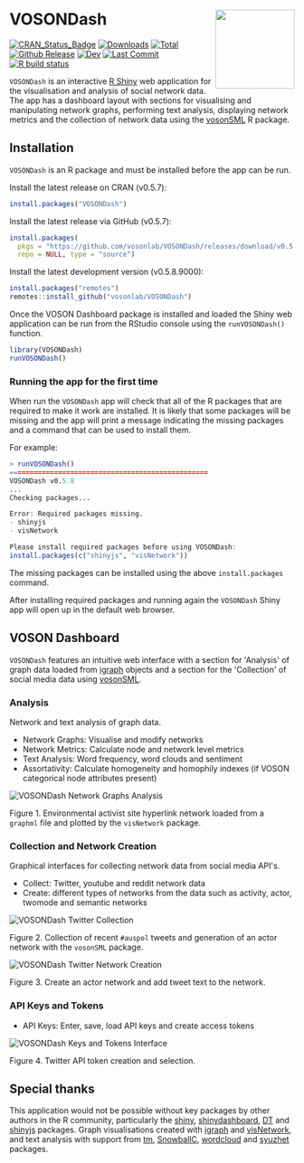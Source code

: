 # VOSONDash <img src="https://vosonlab.github.io/VOSONDash/images/logo.png" width="140px" align="right" />
[![CRAN_Status_Badge](https://www.r-pkg.org/badges/version/VOSONDash)](https://CRAN.R-project.org/package=VOSONDash)
[![Downloads](https://cranlogs.r-pkg.org/badges/VOSONDash)](https://CRAN.R-project.org/package=VOSONDash)
[![Total](https://cranlogs.r-pkg.org/badges/grand-total/VOSONDash)](https://CRAN.R-project.org/package=VOSONDash)
[![Github Release](https://img.shields.io/github/release-pre/vosonlab/VOSONDash.svg?logo=github&colorB=8065ac)](https://github.com/vosonlab/VOSONDash/releases)
[![Dev](https://img.shields.io/static/v1?label=dev&message=v0.5.8.9000&color=659DBD&logo=github)](https://github.com/vosonlab/VOSONDash)
[![Last Commit](https://img.shields.io/github/last-commit/vosonlab/VOSONDash.svg?color=659DBD&logo=github)](https://github.com/vosonlab/VOSONDash/commits/master)
[![R build status](https://github.com/vosonlab/VOSONDash/workflows/R-CMD-check/badge.svg)](https://github.com/vosonlab/VOSONDash/actions)

`VOSONDash` is an interactive [R Shiny](https://shiny.rstudio.com/) web application for the visualisation and analysis of social network data. The app has a dashboard layout with sections for visualising and manipulating network graphs, performing text analysis, displaying network metrics and the collection of network data using the [vosonSML](https://github.com/vosonlab/vosonSML) R package.

## Installation

`VOSONDash` is an R package and must be installed before the app can be run.

Install the latest release on CRAN (v0.5.7):
```R
install.packages("VOSONDash")
```

Install the latest release via GitHub (v0.5.7):
```R
install.packages(
  pkgs = "https://github.com/vosonlab/VOSONDash/releases/download/v0.5.7/VOSONDash-0.5.7.tar.gz", 
  repo = NULL, type = "source")
```

Install the latest development version (v0.5.8.9000):
```R
install.packages("remotes")
remotes::install_github("vosonlab/VOSONDash")
```

Once the VOSON Dashboard package is installed and loaded the Shiny web application can be run from the RStudio console using the `runVOSONDash()` function.

```R
library(VOSONDash)
runVOSONDash()
```

### Running the app for the first time

When run the `VOSONDash` app will check that all of the R packages that are required to make it work are installed. It is likely that some packages will be missing and the app will print a message indicating the missing packages and a command that can be used to install them.

For example:

```R
> runVOSONDash()
=================================================
VOSONDash v0.5.8
...
Checking packages...

Error: Required packages missing.
- shinyjs
- visNetwork

Please install required packages before using VOSONDash:
install.packages(c("shinyjs", "visNetwork"))
```
The missing packages can be installed using the above `install.packages` command.

After installing required packages and running again the `VOSONDash` Shiny app will open up in the default web browser.

## VOSON Dashboard

`VOSONDash` features an intuitive web interface with a section for 'Analysis' of graph data loaded from [igraph](https://igraph.org/r/) objects and a section for the 'Collection' of social media data using [vosonSML](https://github.com/vosonlab/vosonSML).

### Analysis

Network and text analysis of graph data.

* Network Graphs: Visualise and modify networks
* Network Metrics: Calculate node and network level metrics
* Text Analysis: Word frequency, word clouds and sentiment
* Assortativity: Calculate homogeneity and homophily indexes (if VOSON categorical node attributes present)

![VOSONDash Network Graphs Analysis](https://vosonlab.github.io/VOSONDash/images/network-graphs-1420x847.jpg)

Figure 1. Environmental activist site hyperlink network loaded from a `graphml` file and plotted by the `visNetwork` package.

### Collection and Network Creation

Graphical interfaces for collecting network data from social media API's.

* Collect: Twitter, youtube and reddit network data
* Create: different types of networks from the data such as activity, actor, twomode and semantic networks

![VOSONDash Twitter Collection](https://vosonlab.github.io/VOSONDash/images/collection-twitter-1420x980.jpg)

Figure 2. Collection of recent `#auspol` tweets and generation of an actor network with the `vosonSML` package.

![VOSONDash Twitter Network Creation](https://vosonlab.github.io/VOSONDash/images/creation-twitter-1420x848.jpg)

Figure 3. Create an actor network and add tweet text to the network.

### API Keys and Tokens

* API Keys: Enter, save, load API keys and create access tokens

![VOSONDash Keys and Tokens Interface](https://vosonlab.github.io/VOSONDash/images/api-twitter-1420x848.jpg)

Figure 4. Twitter API token creation and selection.

## Special thanks

This application would not be possible without key packages by other authors in the R community, particularly the [shiny](https://github.com/rstudio/shiny), [shinydashboard](https://github.com/rstudio/shinydashboard), [DT](https://github.com/rstudio/DT) and [shinyjs](https://github.com/daattali/shinyjs) packages. Graph visualisations created with [igraph](https://github.com/igraph/rigraph) and [visNetwork](https://github.com/datastorm-open/visNetwork), and text analysis with support from [tm](https://CRAN.R-project.org/package=tm), [SnowballC](https://CRAN.R-project.org/package=SnowballC), [wordcloud](https://CRAN.R-project.org/package=wordcloud) and [syuzhet](https://CRAN.R-project.org/package=syuzhet) packages.
